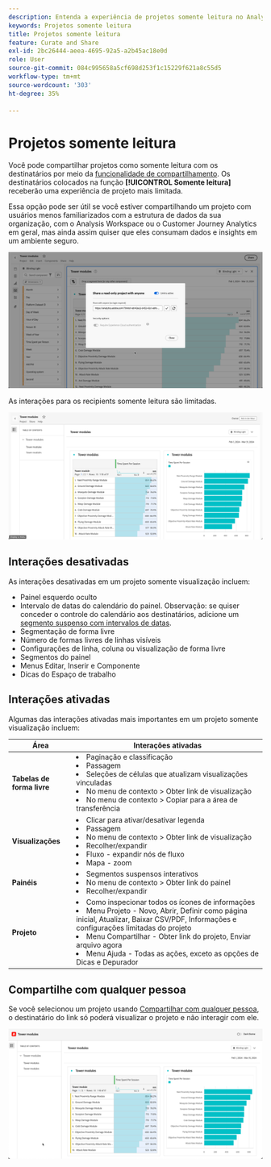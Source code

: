 ```yaml
---
description: Entenda a experiência de projetos somente leitura no Analysis Workspace.
keywords: Projetos somente leitura
title: Projetos somente leitura
feature: Curate and Share
exl-id: 2bc26444-aeea-4695-92a5-a2b45ac18e0d
role: User
source-git-commit: 084c995658a5cf698d253f1c15229f621a8c55d5
workflow-type: tm+mt
source-wordcount: '303'
ht-degree: 35%

---
```


# Projetos somente leitura

Você pode compartilhar projetos como somente leitura com os destinatários por meio da [funcionalidade de compartilhamento](/help/analysis-workspace/curate-share/share-projects.md). Os destinatários colocados na função **[!UICONTROL Somente leitura]** receberão uma experiência de projeto mais limitada.

Essa opção pode ser útil se você estiver compartilhando um projeto com usuários menos familiarizados com a estrutura de dados da sua organização, com o Analysis Workspace ou o Customer Journey Analytics em geral, mas ainda assim quiser que eles consumam dados e insights em um ambiente seguro.

![Compartilhar como somente leitura](assets/read-only-project-sender.png)

As interações para os recipients somente leitura são limitadas.

![Compartilhamento como somente leitura recebido](assets/read-only-project-receiver.png)

## Interações desativadas

As interações desativadas em um projeto somente visualização incluem:

* Painel esquerdo oculto
* Intervalo de datas do calendário do painel. Observação: se quiser conceder o controle do calendário aos destinatários, adicione um [segmento suspenso com intervalos de datas](https://experienceleague.adobe.com/docs/analytics-learn/tutorials/analysis-workspace/using-panels/using-drop-down-filters.html?lang=pt-BR).
* Segmentação de forma livre
* Número de formas livres de linhas visíveis
* Configurações de linha, coluna ou visualização de forma livre
* Segmentos do painel
* Menus Editar, Inserir e Componente
* Dicas do Espaço de trabalho

## Interações ativadas

Algumas das interações ativadas mais importantes em um projeto somente visualização incluem:

| Área | Interações ativadas |
| --- | --- |
| **Tabelas de forma livre** | <li>Paginação e classificação</li><li>Passagem</li><li>Seleções de células que atualizam visualizações vinculadas</li><li>No menu de contexto > Obter link de visualização</li><li>No menu de contexto > Copiar para a área de transferência</li> |
| **Visualizações** | <li>Clicar para ativar/desativar legenda</li><li>Passagem</li><li>No menu de contexto > Obter link de visualização</li><li>Recolher/expandir</li><li>Fluxo - expandir nós de fluxo</li><li>Mapa - zoom</li></ul> |
| **Painéis** | <li>Segmentos suspensos interativos</li><li>No menu de contexto > Obter link do painel</li><li>Recolher/expandir</li> |
| **Projeto** | <li>Como inspecionar todos os ícones de informações</li><li>Menu Projeto - Novo, Abrir, Definir como página inicial, Atualizar, Baixar CSV/PDF, Informações e configurações limitadas do projeto</li><li>Menu Compartilhar - Obter link do projeto, Enviar arquivo agora</li><li>Menu Ajuda - Todas as ações, exceto as opções de Dicas e Depurador</li> |


## Compartilhe com qualquer pessoa

Se você selecionou um projeto usando [Compartilhar com qualquer pessoa](share-projects.md#share-a-project-with-anyone-no-login-required), o destinatário do link só poderá visualizar o projeto e não interagir com ele.

![Compartilhar com qualquer pessoa](assets/share-with-anyone-receiver.png)
